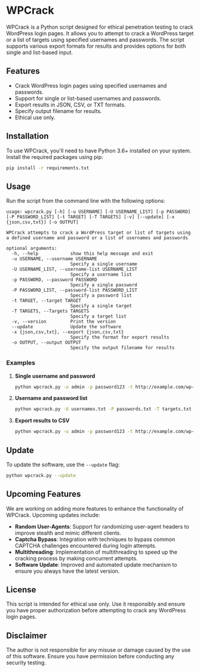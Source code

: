 # WPCrack

WPCrack is a Python script designed for ethical penetration testing to crack WordPress login pages. It allows you to attempt to crack a WordPress target or a list of targets using specified usernames and passwords. The script supports various export formats for results and provides options for both single and list-based input.

## Features

- Crack WordPress login pages using specified usernames and passwords.
- Support for single or list-based usernames and passwords.
- Export results in JSON, CSV, or TXT formats.
- Specify output filename for results.
- Ethical use only.

## Installation

To use WPCrack, you'll need to have Python 3.6+ installed on your system. Install the required packages using pip:

```bash
pip install -r requirements.txt
```

## Usage

Run the script from the command line with the following options:

```
usage: wpcrack.py [-h] [-u USERNAME] [-U USERNAME_LIST] [-p PASSWORD] [-P PASSWORD_LIST] [-t TARGET] [-T TARGETS] [-v] [--update] [-x {json,csv,txt}] [-o OUTPUT]

WPCrack attempts to crack a WordPress target or list of targets using a defined username and password or a list of usernames and passwords

optional arguments:
  -h, --help            show this help message and exit
  -u USERNAME, --username USERNAME
                        Specify a single username
  -U USERNAME_LIST, --username-list USERNAME_LIST
                        Specify a username list
  -p PASSWORD, --password PASSWORD
                        Specify a single password
  -P PASSWORD_LIST, --password-list PASSWORD_LIST
                        Specify a password list
  -t TARGET, --target TARGET
                        Specify a single target
  -T TARGETS, --Targets TARGETS
                        Specify a target list
  -v, --version         Print the version
  --update              Update the software
  -x {json,csv,txt}, --export {json,csv,txt}
                        Specify the format for export results
  -o OUTPUT, --output OUTPUT
                        Specify the output filename for results
```

### Examples

1. **Single username and password**

   ```bash
   python wpcrack.py -u admin -p password123 -t http://example.com/wp-login.php
   ```

2. **Username and password list**

   ```bash
   python wpcrack.py -U usernames.txt -P passwords.txt -T targets.txt
   ```

3. **Export results to CSV**

   ```bash
   python wpcrack.py -u admin -p password123 -t http://example.com/wp-login.php -x csv -o results.csv
   ```

## Update

To update the software, use the `--update` flag:

```bash
python wpcrack.py --update
```

## Upcoming Features

We are working on adding more features to enhance the functionality of WPCrack. Upcoming updates include:

- **Random User-Agents**: Support for randomizing user-agent headers to improve stealth and mimic different clients.
- **Captcha Bypass**: Integration with techniques to bypass common CAPTCHA challenges encountered during login attempts.
- **Multithreading**: Implementation of multithreading to speed up the cracking process by making concurrent attempts.
- **Software Update**: Improved and automated update mechanism to ensure you always have the latest version.

## License

This script is intended for ethical use only. Use it responsibly and ensure you have proper authorization before attempting to crack any WordPress login pages.

## Disclaimer

The author is not responsible for any misuse or damage caused by the use of this software. Ensure you have permission before conducting any security testing.
